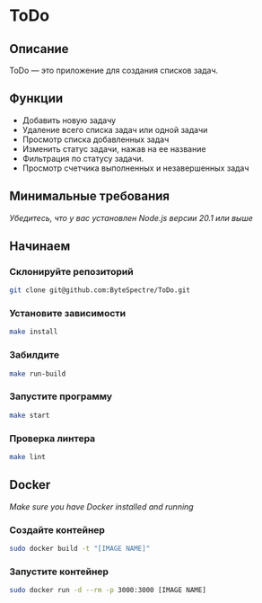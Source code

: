 # ToDo

## Описание

ToDo — это приложение для создания списков задач.

## Функции

* Добавить новую задачу 
* Удаление всего списка задач или одной задачи
* Просмотр списка добавленных задач
* Изменить статус задачи, нажав на ее название
* Фильтрация по статусу задачи.
* Просмотр счетчика выполненных и незавершенных задач

## Минимальные требования

_Убедитесь, что у вас установлен Node.js версии 20.1 или выше_

## Начинаем

### Склонируйте репозиторий

```bash
git clone git@github.com:ByteSpectre/ToDo.git
```

### Установите зависимости

```bash
make install
```

### Забилдите

```bash
make run-build
```

### Запустите программу

```bash
make start
```

### Проверка линтера

```bash
make lint
```

## Docker

_Make sure you have Docker installed and running_

### Создайте контейнер

```bash
sudo docker build -t "[IMAGE NAME]"
```

### Запустите контейнер

```bash
sudo docker run -d --rm -p 3000:3000 [IMAGE NAME]
```